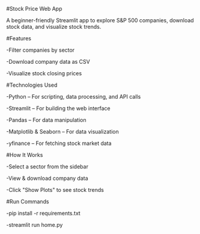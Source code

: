 #Stock Price Web App

A beginner-friendly Streamlit app to explore S&P 500 companies, download stock data, and visualize stock trends.

#Features

-Filter companies by sector

-Download company data as CSV

-Visualize stock closing prices

#Technologies Used

-Python – For scripting, data processing, and API calls

-Streamlit – For building the web interface

-Pandas – For data manipulation

-Matplotlib & Seaborn – For data visualization

-yfinance – For fetching stock market data

#How It Works

-Select a sector from the sidebar

-View & download company data

-Click "Show Plots" to see stock trends

#Run Commands

-pip install -r requirements.txt  

-streamlit run home.py  

